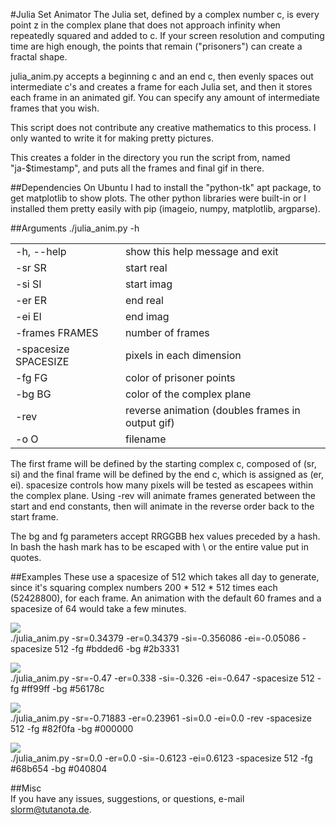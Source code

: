 #Julia Set Animator
The Julia set, defined by a complex number c, is every point z in the complex plane that does not approach infinity when repeatedly squared and added to c. If your screen resolution and computing time are high enough, the points that remain ("prisoners") can create a fractal shape.

julia_anim.py accepts a beginning c and an end c, then evenly spaces out intermediate c's and creates a frame for each Julia set, and then it stores each frame in an animated gif. You can specify any amount of intermediate frames that you wish.

This script does not contribute any creative mathematics to this process. I only wanted to write it for making pretty pictures.

This creates a folder in the directory you run the script from, named "ja-$timestamp", and puts all the frames and final gif in there.

##Dependencies
On Ubuntu I had to install the "python-tk" apt package, to get matplotlib to show plots. The other python libraries were built-in or I installed them pretty easily with pip (imageio, numpy, matplotlib, argparse).

##Arguments
./julia_anim.py -h  

|  |  |
|:---|:---|
|  -h, --help            |show this help message and exit|
|  -sr SR                |start real|
|  -si SI                |start imag|
|  -er ER                |end real|
|  -ei EI                |end imag|
|  -frames FRAMES        |number of frames|
|  -spacesize SPACESIZE  |pixels in each dimension|
|  -fg FG                |color of prisoner points|
|  -bg BG                |color of the complex plane|
|  -rev                  |reverse animation (doubles frames in output gif)|
|  -o O                  |filename|
  
  
The first frame will be defined by the starting complex c, composed of (sr, si) and the final frame will be defined by the end c, which is assigned as (er, ei). spacesize controls how many pixels will be tested as escapees within the complex plane. Using -rev will animate frames generated between the start and end constants, then will animate in the reverse order back to the start frame.

The bg and fg parameters accept RRGGBB hex values preceded by a hash. In bash the hash mark has to be escaped with \ or the entire value put in quotes.

##Examples
These use a spacesize of 512 which takes all day to generate, since it's squaring complex numbers 200 * 512 * 512 times each (52428800), for each frame. An animation with the default 60 frames and a spacesize of 64 would take a few minutes.

![](samples/a/a.gif)  
./julia_anim.py -sr=0.34379 -er=0.34379 -si=-0.356086 -ei=-0.05086 -spacesize 512 -fg \#bdded6 -bg \#2b3331  

![](samples/b/b.gif)  
./julia_anim.py -sr=-0.47 -er=0.338 -si=-0.326 -ei=-0.647 -spacesize 512 -fg \#ff99ff -bg \#56178c  

![](samples/c/c.gif)  
./julia_anim.py -sr=-0.71883 -er=0.23961 -si=0.0 -ei=0.0 -rev -spacesize 512 -fg \#82f0fa -bg \#000000  

![](samples/d/d.gif)  
./julia_anim.py -sr=0.0 -er=0.0 -si=-0.6123 -ei=0.6123 -spacesize 512 -fg \#68b654 -bg \#040804  

##Misc  
If you have any issues, suggestions, or questions, e-mail slorm@tutanota.de.
